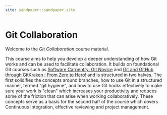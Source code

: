 ```yaml
---
site: sandpaper::sandpaper_site
---
```

# Git Collaboration

Welcome to the _Git Collaboration_ course material.

This course aims to help you develop a deeper understanding of how Git works and can be used to facilitate
collaboration. It builds on foundational Git courses such as [Software Carpentry: Git Novice][swCarpentryGit] and
[Git and GitHub through GitKraken : From Zero to Hero!][zeroHero] and is structured in two halves. The first solidifies
the concepts around branches, how to use Git in a structured manner, termed "git hygiene", and how to use Git hooks
effectively to make sure your work is "clean" which increases your productivity and reduces some of the friction that
can arise when working collaboratively. These concepts serve as a basis for the second half of the course which covers
Continuous Integration, effective reviewing and project management.

[swCarpentryGit]: https://swcarpentry.github.io/git-novice/
[zeroHero]: https://srse-git-github-zero2hero.netlify.app

